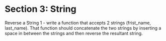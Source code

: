 # Section 3: String

Reverse a String
1 - write a function that accepts 2 strings (frist_name, last_name). 
That function should concatenate the two strings by inserting a space in between the strings and then reverse the resultant string.
